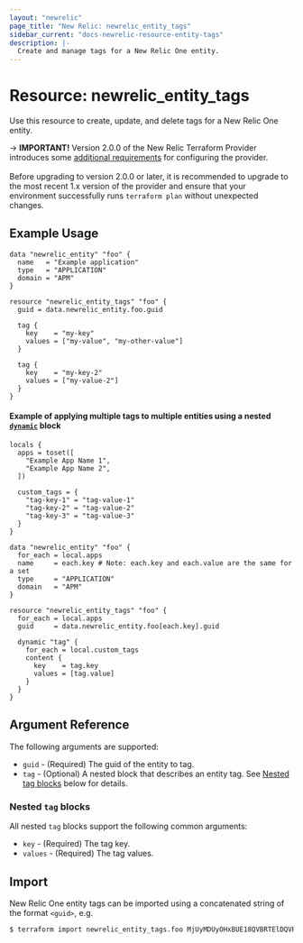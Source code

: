 ```yaml
---
layout: "newrelic"
page_title: "New Relic: newrelic_entity_tags"
sidebar_current: "docs-newrelic-resource-entity-tags"
description: |-
  Create and manage tags for a New Relic One entity.
---
```


# Resource: newrelic\_entity\_tags

Use this resource to create, update, and delete tags for a New Relic One entity.

-> **IMPORTANT!** Version 2.0.0 of the New Relic Terraform Provider introduces some [additional requirements](/providers/newrelic/newrelic/latest/docs/guides/migration_guide_v2) for configuring the provider.
<br><br>
Before upgrading to version 2.0.0 or later, it is recommended to upgrade to the most recent 1.x version of the provider and ensure that your environment successfully runs `terraform plan` without unexpected changes.

## Example Usage

```hcl
data "newrelic_entity" "foo" {
  name   = "Example application"
  type   = "APPLICATION"
  domain = "APM"
}

resource "newrelic_entity_tags" "foo" {
  guid = data.newrelic_entity.foo.guid

  tag {
    key    = "my-key"
    values = ["my-value", "my-other-value"]
  }

  tag {
    key    = "my-key-2"
    values = ["my-value-2"]
  }
}
```

#### Example of applying multiple tags to multiple entities using a nested [`dynamic`](https://developer.hashicorp.com/terraform/language/expressions/dynamic-blocks) block
```hcl
locals {
  apps = toset([
    "Example App Name 1",
    "Example App Name 2",
  ])

  custom_tags = {
    "tag-key-1" = "tag-value-1"
    "tag-key-2" = "tag-value-2"
    "tag-key-3" = "tag-value-3"
  }
}

data "newrelic_entity" "foo" {
  for_each = local.apps
  name     = each.key # Note: each.key and each.value are the same for a set
  type     = "APPLICATION"
  domain   = "APM"
}

resource "newrelic_entity_tags" "foo" {
  for_each = local.apps
  guid     = data.newrelic_entity.foo[each.key].guid

  dynamic "tag" {
    for_each = local.custom_tags
    content {
      key    = tag.key
      values = [tag.value]
    }
  }
}
```

## Argument Reference

The following arguments are supported:

  * `guid` - (Required) The guid of the entity to tag.
  * `tag` - (Optional) A nested block that describes an entity tag. See [Nested tag blocks](#nested-`tag`-blocks) below for details.

### Nested `tag` blocks

All nested `tag` blocks support the following common arguments:

  * `key` - (Required) The tag key.
  * `values` - (Required) The tag values.

## Import

New Relic One entity tags can be imported using a concatenated string of the format
 `<guid>`, e.g.

```bash
$ terraform import newrelic_entity_tags.foo MjUyMDUyOHxBUE18QVBRTElDQVRJT058MjE1MDM3Nzk1
```
